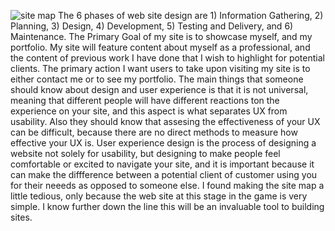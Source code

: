 ![site map](/jm96441n/phase-0/blob/master/week-2/imgs/site-map.png) The 6 phases of web site design are 1) Information Gathering, 2) Planning, 3) Design, 4) Development, 5) Testing and Delivery, and 6) Maintenance. The Primary Goal of my site is to showcase myself, and my portfolio. My site will feature content about myself as a professional, and the content of previous work I have done that I wish to highlight for potential clients. The primary action I want users to take upon visiting my site is to either contact me or to see my portfolio. The main things that someone should know about design and user experience is that it is not universal, meaning that different people will have different reactions ton the experience on your site, and this aspect is what separates UX from usability. Also they should know that assesing the effectiveness of your UX can be difficult, because there are no direct methods to measure how effective your UX is. User experience design is the process of designing a website not solely for usability, but designing to make people feel comfortable or excited to navigate your site, and it is important because it can make the diffference between a potential client of customer using you for their neeeds as opposed to someone else. I found making the site map a little tedious, only because the web site at this stage in the game is very simple. I know further down the line this will be an invaluable tool to building sites.